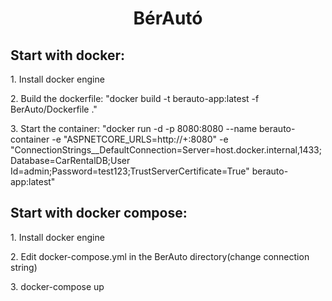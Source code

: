 <h1 align="center" id="title">BérAutó</h1>

<h2>Start with docker:</h2>

<p>1. Install docker engine</p>
<p>2. Build the dockerfile: "docker build -t berauto-app:latest -f BerAuto/Dockerfile ."</p>
<p>3. Start the container: "docker run -d -p 8080:8080 --name berauto-container -e "ASPNETCORE_URLS=http://+:8080" -e "ConnectionStrings__DefaultConnection=Server=host.docker.internal,1433;Database=CarRentalDB;User Id=admin;Password=test123;TrustServerCertificate=True" berauto-app:latest"</p>

<h2>Start with docker compose:</h2>
<p>1. Install docker engine</p>

<p>2. Edit docker-compose.yml in the BerAuto directory(change connection string)</p>

<p>3. docker-compose up</p>
